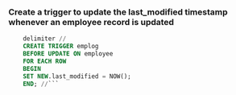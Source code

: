 ### Create a trigger to update the last_modified timestamp whenever an employee record is updated
```sql
    delimiter //
    CREATE TRIGGER emplog
    BEFORE UPDATE ON employee
    FOR EACH ROW
    BEGIN
    SET NEW.last_modified = NOW();
    END; //```
